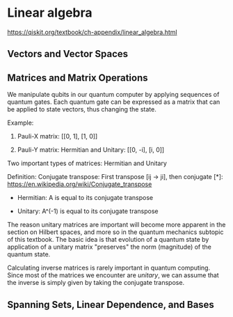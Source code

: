 # Linear algebra

https://qiskit.org/textbook/ch-appendix/linear_algebra.html


## Vectors and Vector Spaces

## Matrices and Matrix Operations 

We manipulate qubits in our quantum computer by applying sequences of quantum gates. 
Each quantum gate can be expressed as a matrix that can be applied to state vectors, 
thus changing the state.

Example: 

1. Pauli-X matrix: [[0, 1], [1, 0]]

2. Pauli-Y matrix: Hermitian and Unitary: [[0, -i], [i, 0]]

Two important types of matrices: Hermitian and Unitary

Definition: Conjugate transpose: First transpose [ij -> ji], then conjugate [*]: 
            https://en.wikipedia.org/wiki/Conjugate_transpose

* Hermitian: A is equal to its conjugate transpose

* Unitary: A^(-1) is equal to its conjugate transpose

The reason unitary matrices are important will become more apparent in the section on Hilbert spaces, 
and more so in the quantum mechanics subtopic of this textbook. 
The basic idea is that evolution of a quantum state by application of a unitary matrix 
"preserves" the norm (magnitude) of the quantum state.

Calculating inverse matrices is rarely important in quantum computing. 
Since most of the matrices we encounter are _unitary_, we can assume that 
the inverse is simply given by taking the conjugate transpose.


## Spanning Sets, Linear Dependence, and Bases